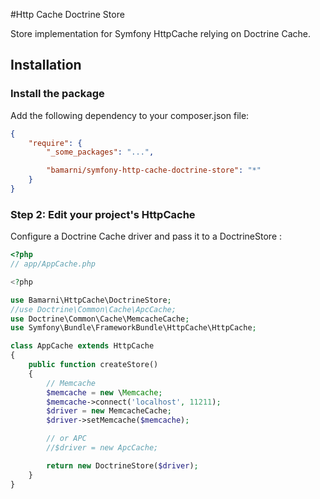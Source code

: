 #Http Cache Doctrine Store

Store implementation for Symfony HttpCache relying on Doctrine Cache.

## Installation

### Install the package

Add the following dependency to your composer.json file:
``` json
{
    "require": {
        "_some_packages": "...",

        "bamarni/symfony-http-cache-doctrine-store": "*"
    }
}
```

### Step 2: Edit your project's HttpCache

Configure a Doctrine Cache driver and pass it to a DoctrineStore :

``` php
<?php
// app/AppCache.php

<?php

use Bamarni\HttpCache\DoctrineStore;
//use Doctrine\Common\Cache\ApcCache;
use Doctrine\Common\Cache\MemcacheCache;
use Symfony\Bundle\FrameworkBundle\HttpCache\HttpCache;

class AppCache extends HttpCache
{
    public function createStore()
    {
        // Memcache
        $memcache = new \Memcache;
        $memcache->connect('localhost', 11211);
        $driver = new MemcacheCache;
        $driver->setMemcache($memcache);

        // or APC
        //$driver = new ApcCache;

        return new DoctrineStore($driver);
    }
}

```
